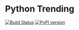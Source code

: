 
Python Trending
========

[![Build Status](https://travis-ci.org/zhebrak/python-trending.svg)](https://travis-ci.org/zhebrak/python-trending) [![PyPI version](https://badge.fury.io/py/python-trending.svg)](http://badge.fury.io/py/python-trending)

